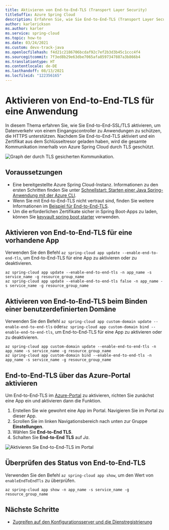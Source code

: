 ```yaml
---
title: Aktivieren von End-to-End-TLS (Transport Layer Security)
titleSuffix: Azure Spring Cloud
description: Erfahren Sie, wie Sie End-to-End-TLS (Transport Layer Security) für eine Anwendung aktivieren.
author: karlerickson
ms.author: karler
ms.service: spring-cloud
ms.topic: how-to
ms.date: 03/24/2021
ms.custom: devx-track-java
ms.openlocfilehash: f4d21c2186706bcdaf92c7ef2b3d3b45c1ccc4f4
ms.sourcegitcommit: 7f3ed8b29e63dbe7065afa8597347887a3b866b4
ms.translationtype: HT
ms.contentlocale: de-DE
ms.lasthandoff: 08/13/2021
ms.locfileid: "122356165"
---
```

# <a name="enable-end-to-end-tls-for-an-application"></a>Aktivieren von End-to-End-TLS für eine Anwendung

In diesem Thema erfahren Sie, wie Sie End-to-End-SSL/TLS aktivieren, um Datenverkehr von einem Eingangscontroller zu Anwendungen zu schützen, die HTTPS unterstützen. Nachdem Sie End-to-End-TLS aktiviert und ein Zertifikat aus dem Schlüsseltresor geladen haben, wird die gesamte Kommunikation innerhalb von Azure Spring Cloud durch TLS geschützt.

![Graph der durch TLS gesicherten Kommunikation.](media/enable-end-to-end-tls/secured-tls.png)

## <a name="prerequisites"></a>Voraussetzungen

- Eine bereitgestellte Azure Spring Cloud-Instanz. Informationen zu den ersten Schritten finden Sie unter [Schnellstart: Starten einer Java Spring-Anwendung mit der Azure CLI](./quickstart.md).
- Wenn Sie mit End-to-End-TLS nicht vertraut sind, finden Sie weitere Informationen im [Beispiel für End-to-End-TLS](https://github.com/Azure-Samples/spring-boot-secure-communications-using-end-to-end-tls-ssl).
- Um die erforderlichen Zertifikate sicher in Spring Boot-Apps zu laden, können Sie [keyvault spring boot starter](https://github.com/Azure/azure-sdk-for-java/tree/master/sdk/spring/azure-spring-boot-starter-keyvault-certificates) verwenden.

## <a name="enable-end-to-end-tls-on-an-existing-app"></a>Aktivieren von End-to-End-TLS für eine vorhandene App

Verwenden Sie den Befehl `az spring-cloud app update --enable-end-to-end-tls`, um End-to-End-TLS für eine App zu aktivieren oder zu deaktivieren.

```azurecli
az spring-cloud app update --enable-end-to-end-tls -n app_name -s service_name -g resource_group_name
az spring-cloud app update --enable-end-to-end-tls false -n app_name -s service_name -g resource_group_name
```

## <a name="enable-end-to-end-tls-when-you-bind-custom-domain"></a>Aktivieren von End-to-End-TLS beim Binden einer benutzerdefinierten Domäne

Verwenden Sie den Befehl `az spring-cloud app custom-domain update --enable-end-to-end-tls` oder`az spring-cloud app custom-domain bind --enable-end-to-end-tls`, um End-to-End-TLS für eine App zu aktivieren oder zu deaktivieren.

```azurecli
az spring-cloud app custom-domain update --enable-end-to-end-tls -n app_name -s service_name -g resource_group_name
az spring-cloud app custom-domain bind --enable-end-to-end-tls -n app_name -s service_name -g resource_group_name
```

## <a name="enable-end-to-end-tls-using-azure-portal"></a>End-to-End-TLS über das Azure-Portal aktivieren
Um End-to-End-TLS im [Azure-Portal](https://portal.azure.com/) zu aktivieren, richten Sie zunächst eine App ein und aktivieren dann die Funktion.

1. Erstellen Sie wie gewohnt eine App im Portal. Navigieren Sie im Portal zu dieser App.
2. Scrollen Sie im linken Navigationsbereich nach unten zur Gruppe **Einstellungen**.
3. Wählen Sie **End-to-End TLS**.
4. Schalten Sie **End-to-End TLS** auf *Ja*.

![Aktivieren Sie End-to-End-TLS im Portal](./media/enable-end-to-end-tls/enable-tls.png)

## <a name="verify-end-to-end-tls-status"></a>Überprüfen des Status von End-to-End-TLS

Verwenden Sie den Befehl `az spring-cloud app show`, um den Wert von `enableEndToEndTls` zu überprüfen.

```azurecli
az spring-cloud app show -n app_name -s service_name -g resource_group_name
```

## <a name="next-steps"></a>Nächste Schritte

* [Zugreifen auf den Konfigurationsserver und die Dienstregistrierung](how-to-access-data-plane-azure-ad-rbac.md)
